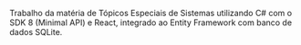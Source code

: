 Trabalho da matéria de Tópicos Especiais de Sistemas utilizando C# com o SDK 8 (Minimal API) e React, integrado ao Entity Framework com banco de dados SQLite.
